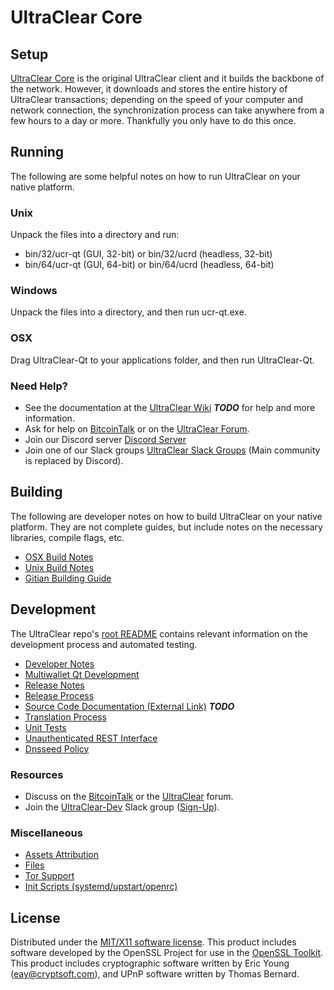 UltraClear Core
=====================

Setup
---------------------
[UltraClear Core](http://clearnodes.com/wallet) is the original UltraClear client and it builds the backbone of the network. However, it downloads and stores the entire history of UltraClear transactions; depending on the speed of your computer and network connection, the synchronization process can take anywhere from a few hours to a day or more. Thankfully you only have to do this once.

Running
---------------------
The following are some helpful notes on how to run UltraClear on your native platform.

### Unix

Unpack the files into a directory and run:

- bin/32/ucr-qt (GUI, 32-bit) or bin/32/ucrd (headless, 32-bit)
- bin/64/ucr-qt (GUI, 64-bit) or bin/64/ucrd (headless, 64-bit)

### Windows

Unpack the files into a directory, and then run ucr-qt.exe.

### OSX

Drag UltraClear-Qt to your applications folder, and then run UltraClear-Qt.

### Need Help?

* See the documentation at the [UltraClear Wiki](https://en.bitcoin.it/wiki/Main_Page) ***TODO***
for help and more information.
* Ask for help on [BitcoinTalk](https://bitcointalk.org/index.php?topic=1262920.0) or on the [UltraClear Forum](http://forum.clearnodes.com/).
* Join our Discord server [Discord Server](https://discord.clearnodes.com)
* Join one of our Slack groups [UltraClear Slack Groups](https://clearnodes.com/slack-logins/) (Main community is replaced by Discord).

Building
---------------------
The following are developer notes on how to build UltraClear on your native platform. They are not complete guides, but include notes on the necessary libraries, compile flags, etc.

- [OSX Build Notes](build-osx.md)
- [Unix Build Notes](build-unix.md)
- [Gitian Building Guide](gitian-building.md)

Development
---------------------
The UltraClear repo's [root README](https://github.com/ClearNode/Clearcore-Project/blob/master/README.md) contains relevant information on the development process and automated testing.

- [Developer Notes](developer-notes.md)
- [Multiwallet Qt Development](multiwallet-qt.md)
- [Release Notes](release-notes.md)
- [Release Process](release-process.md)
- [Source Code Documentation (External Link)](https://dev.visucore.com/bitcoin/doxygen/) ***TODO***
- [Translation Process](translation_process.md)
- [Unit Tests](unit-tests.md)
- [Unauthenticated REST Interface](REST-interface.md)
- [Dnsseed Policy](dnsseed-policy.md)

### Resources

* Discuss on the [BitcoinTalk](https://bitcointalk.org/index.php?topic=1262920.0) or the [UltraClear](http://forum.clearnodes.com/) forum.
* Join the [UltraClear-Dev](https://ucr-dev.slack.com/) Slack group ([Sign-Up](https://ucr-dev.herokuapp.com/)).

### Miscellaneous
- [Assets Attribution](assets-attribution.md)
- [Files](files.md)
- [Tor Support](tor.md)
- [Init Scripts (systemd/upstart/openrc)](init.md)

License
---------------------
Distributed under the [MIT/X11 software license](http://www.opensource.org/licenses/mit-license.php).
This product includes software developed by the OpenSSL Project for use in the [OpenSSL Toolkit](https://www.openssl.org/). This product includes
cryptographic software written by Eric Young ([eay@cryptsoft.com](mailto:eay@cryptsoft.com)), and UPnP software written by Thomas Bernard.
